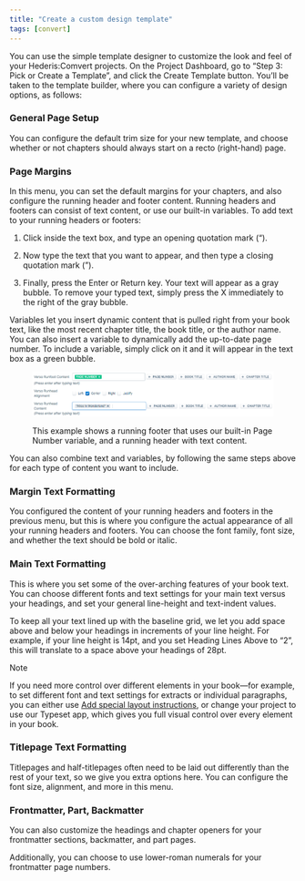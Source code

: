 ```yaml
---
title: "Create a custom design template"
tags: [convert]
---
```

 
<html><body><section data-type="chapter" class="hsecchapter" data-hederis-type="hsecchapter" id="convert-template-designer" data-pi-attrs="id: convert-template-designer; data-tags: convert;" role="doc-chapter" data-tags="convert" data-author-name=" " data-book-title=" " title="Create a custom design template"><p class="hblkp" data-hederis-type="hblkp" id="pSS1340Ra">You can use the simple template designer to customize the look and feel of your Hederis:Comvert projects. On the Project Dashboard, go to &#8220;Step 3: Pick or Create a Template&#8221;, and click the Create Template button. You&#8217;ll be taken to the template builder, where you can configure a variety of design options, as follows:</p><section class="hwprsubsection" data-hederis-type="hwprsubsection" id="p9jI6kOlS" data-type="subsection" title="General Page Setup"><h1 data-hederis-type="hblktitle" class="hblktitle" id="pRbumTkbY">General Page Setup</h1><p class="hblkp" data-hederis-type="hblkp" id="pBCDlpnfM">You can configure the default trim size for your new template, and choose whether or not chapters should always start on a recto (right-hand) page.</p></section><section class="hwprsubsection" data-hederis-type="hwprsubsection" id="pxs3rBZ1o" data-type="subsection" title="Page Margins"><h1 data-hederis-type="hblktitle" class="hblktitle" id="pEVqnuplZ">Page Margins</h1><p class="hblkp" data-hederis-type="hblkp" id="pIY3e6Enz">In this menu, you can set the default margins for your chapters, and also configure the running header and footer content. Running headers and footers can consist of text content, or use our built-in variables. To add text to your running headers or footers:</p><ol class="hwprnumlist" data-hederis-type="hwprnumlist" id="pqT83qYwW"><li class="hblkoli" data-hederis-type="hblkoli" id="lizDtWwi3O"><p class="hblkoli" data-hederis-type="hblklip" id="pLy3sxllS">Click inside the text box, and type an opening quotation mark (&#8220;).</p></li><li class="hblkoli" data-hederis-type="hblkoli" id="liOSL4X1sO"><p class="hblkoli" data-hederis-type="hblklip" id="pnTDokKYp">Now type the text that you want to appear, and then type a closing quotation mark (&#8221;).</p></li><li class="hblkoli" data-hederis-type="hblkoli" id="linLVPEkzo"><p class="hblkoli" data-hederis-type="hblklip" id="piK7s9yse">Finally, press the Enter or Return key. Your text will appear as a gray bubble. To remove your typed text, simply press the X immediately to the right of the gray bubble.</p></li></ol><p class="hblkp" data-hederis-type="hblkp" id="pHkpUelrl">Variables let you insert dynamic content that is pulled right from your book text, like the most recent chapter title, the book title, or the author name. You can also insert a variable to dynamically add the up-to-date page number. To include a variable, simply click on it and it will appear in the text box as a green bubble.</p><figure class="hwprfig" data-hederis-type="hwprfig" id="phmQunRGC"><img data-hederis-type="hblkimg" class="hblkimg" id="p3QnKhpx7" src="/images/runheadfoot.png" data-img-src="/images/runheadfoot.png"/><p class="hblkcaption" data-hederis-type="hblkcaption" id="p0wZAulZW">This example shows a running footer that uses our built-in Page Number variable, and a running header with text content.</p></figure><p class="hblkp" data-hederis-type="hblkp" id="pxYRs7NcB">You can also combine text and variables, by following the same steps above for each type of content you want to include.</p></section><section class="hwprsubsection" data-hederis-type="hwprsubsection" id="pQw3XAyNY" data-type="subsection" title="Margin Text Formatting"><h1 data-hederis-type="hblktitle" class="hblktitle" id="pF96IvnT9">Margin Text Formatting</h1><p class="hblkp" data-hederis-type="hblkp" id="peBuSMuZr">You configured the content of your running headers and footers in the previous menu, but this is where you configure the actual appearance of all your running headers and footers. You can choose the font family, font size, and whether the text should be bold or italic.</p></section><section class="hwprsubsection" data-hederis-type="hwprsubsection" id="pv93npmgO" data-type="subsection" title="Main Text Formatting"><h1 data-hederis-type="hblktitle" class="hblktitle" id="pRgeMku1H">Main Text Formatting</h1><p class="hblkp" data-hederis-type="hblkp" id="pk48o2Kk3">This is where you set some of the over-arching features of your book text. You can choose different fonts and text settings for your main text versus your headings, and set your general line-height and text-indent values.</p><p class="hblkp" data-hederis-type="hblkp" id="pghCbNhQQ">To keep all your text lined up with the baseline grid, we let you add space above and below your headings in increments of your line height. For example, if your line height is 14pt, and you set Heading Lines Above to &#8220;2&#8221;, this will translate to a space above your headings of 28pt. </p><aside class="hwprbox box" data-hederis-type="hwprbox" id="pKcGUTaOj" data-type="sidebar"><p class="hblktype" data-hederis-type="hblktype" id="pOPiv0EqG">Note</p><p class="hblkp" data-hederis-type="hblkp" id="pFnCfQagz">If you need more control over different elements in your book&#8212;for example, to set different font and text settings for extracts or individual paragraphs, you can either use <a href="{% link _docs/custom-design.md %}" data-hederis-type="hspana" id="plGL73and"><span class="Hyperlink" data-hederis-type="hspnspan" id="pCww36ZR8">Add special layout instructions</span></a>, or change your project to use our Typeset app, which gives you full visual control over every element in your book.</p></aside></section><section class="hwprsubsection" data-hederis-type="hwprsubsection" id="pTJfpqkUj" data-type="subsection" title="Titlepage Text Formatting"><h1 data-hederis-type="hblktitle" class="hblktitle" id="ptDAr2IDM">Titlepage Text Formatting</h1><p class="hblkp" data-hederis-type="hblkp" id="peRsqZTr6">Titlepages and half-titlepages often need to be laid out differently than the rest of your text, so we give you extra options here. You can configure the font size, alignment, and more in this menu.</p></section><section class="hwprsubsection" data-hederis-type="hwprsubsection" id="pgeFFMOAk" data-type="subsection" title="Frontmatter, Part, Backmatter"><h1 data-hederis-type="hblktitle" class="hblktitle" id="pAo3xPJwc">Frontmatter, Part, Backmatter</h1><p class="hblkp" data-hederis-type="hblkp" id="pxk1rwy0k">You can also customize the headings and chapter openers for your frontmatter sections, backmatter, and part pages.</p><p class="hblkp" data-hederis-type="hblkp" id="pFTHQNZsJ">Additionally, you can choose to use lower-roman numerals for your frontmatter page numbers.</p></section></section></body></html>
